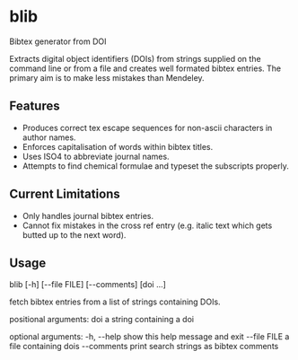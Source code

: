 # blib
Bibtex generator from DOI

Extracts digital object identifiers (DOIs) from strings supplied on the command line or from a file and creates well formated bibtex entries. The primary aim is to make less mistakes than Mendeley.

## Features
- Produces correct tex escape sequences for non-ascii characters in author names.
- Enforces capitalisation of words within bibtex titles. 
- Uses ISO4 to abbreviate journal names.
- Attempts to find chemical formulae and typeset the subscripts properly.

## Current Limitations
- Only handles journal bibtex entries.
- Cannot fix mistakes in the cross ref entry (e.g. italic text which gets butted up to the next word).

## Usage
blib [-h] [--file FILE] [--comments] [doi ...]

fetch bibtex entries from a list of strings containing DOIs.

positional arguments:
  doi          a string containing a doi

optional arguments:
  -h, --help   show this help message and exit
  --file FILE  a file containing dois
  --comments   print search strings as bibtex comments
